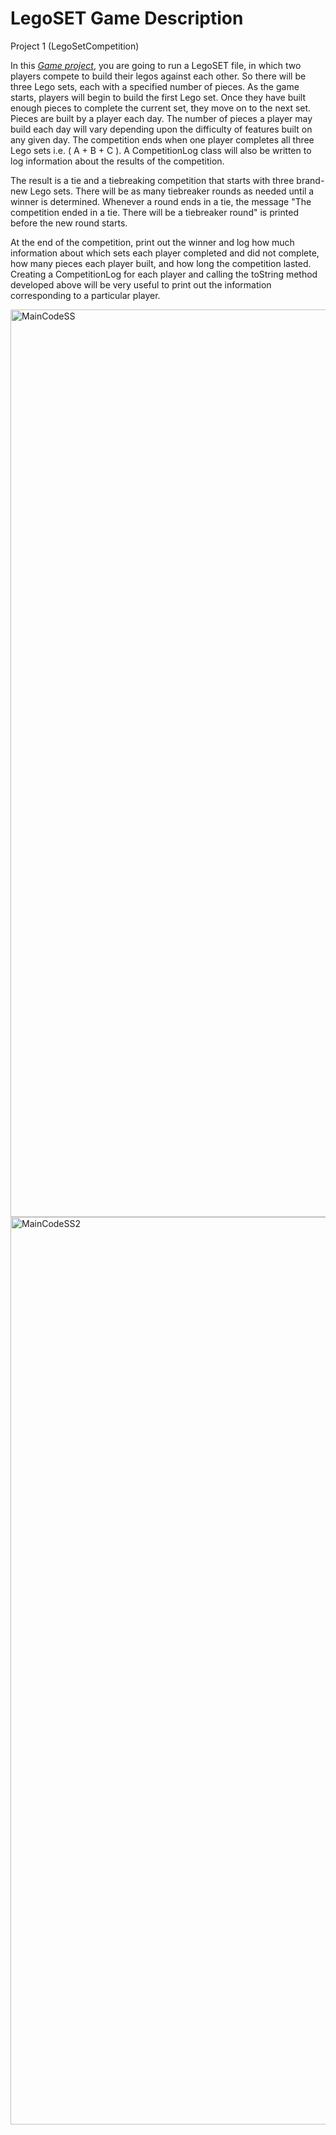 <H1>LegoSET Game Description</H1>

<p>Project 1 (LegoSetCompetition)

In this <I><u>Game project</u></I>, you are going to run a LegoSET file, in which two players compete to build their legos against each other. So there will be three Lego sets, each with a specified number of pieces. As the game starts, players will begin to build the first Lego set. Once they have built enough pieces to complete the current set, they move on to the next set. Pieces are built by a player each day. The number of pieces a player may build each day will vary depending upon the difficulty of features built on any given day. The competition ends when one player completes all three Lego sets i.e. ( A + B + C ). A CompetitionLog class will also be written to log information about the results of the competition.

The result is a tie and a tiebreaking competition that starts with three brand-new Lego sets. There will be as many tiebreaker rounds as needed until a winner is determined. Whenever a round ends in a tie, the message "The competition ended in a tie. There will be a tiebreaker round" is printed before the new round starts.

At the end of the competition, print out the winner and log how much information about which sets each player completed and did not complete, how many pieces each player built, and how long the competition lasted. Creating a CompetitionLog for each player and calling the toString method developed above will be very useful to print out the information corresponding to a particular player.
</p>


<img width="1452" alt="MainCodeSS" src="https://github.com/user-attachments/assets/a0957ef9-7973-4646-a03f-74dff5110527">



<img width="1452" alt="MainCodeSS2" src="https://github.com/user-attachments/assets/0c1ba33c-4dd0-45d1-b727-8122c46bddc3">

